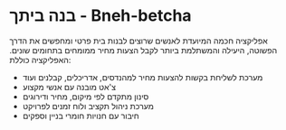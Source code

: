 # בנה ביתך - Bneh-betcha

אפליקציה חכמה המיועדת לאנשים שרוצים לבנות בית פרטי ומחפשים את הדרך הפשוטה, היעילה והמשתלמת ביותר לקבל הצעות מחיר ממומחים בתחומים שונים.
האפליקציה כוללת:
- מערכת לשליחת בקשות להצעות מחיר למהנדסים, אדריכלים, קבלנים ועוד
- צ'אט מובנה עם אנשי מקצוע
- סינון מתקדם לפי מיקום, מחיר ודירוגים
- מערכת ניהול תקציב ולוח זמנים לפרויקט
- חיבור עם חנויות חומרי בניין וספקים
